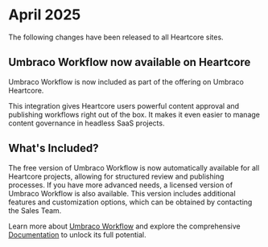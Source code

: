 # April 2025
The following changes have been released to all Heartcore sites.

## Umbraco Workflow now available on Heartcore
Umbraco Workflow is now included as part of the offering on Umbraco Heartcore.

This integration gives Heartcore users powerful content approval and publishing workflows right out of the box.
It makes it even easier to manage content governance in headless SaaS projects.

## What's Included?
The free version of Umbraco Workflow is now automatically available for all Heartcore projects, allowing for structured review and publishing processes. If you have more advanced needs, a licensed version of Umbraco Workflow is also available. This version includes additional features and customization options, which can be obtained by contacting the Sales Team.

Learn more about [Umbraco Workflow](https://umbraco.com/products/add-ons/workflow/) and explore the comprehensive [Documentation](https://docs.umbraco.com/umbraco-workflow) to unlock its full potential.
